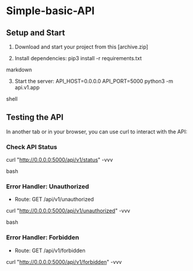 # Simple-basic-API

## Setup and Start

1. Download and start your project from this [archive.zip]

2. Install dependencies:
pip3 install -r requirements.txt

markdown

3. Start the server:
API_HOST=0.0.0.0 API_PORT=5000 python3 -m api.v1.app

shell

## Testing the API

In another tab or in your browser, you can use curl to interact with the API:

### Check API Status

curl "http://0.0.0.0:5000/api/v1/status" -vvv

bash

### Error Handler: Unauthorized

- Route: GET /api/v1/unauthorized

curl "http://0.0.0.0:5000/api/v1/unauthorized" -vvv

bash

### Error Handler: Forbidden

- Route: GET /api/v1/forbidden

curl "http://0.0.0.0:5000/api/v1/forbidden" -vvv
